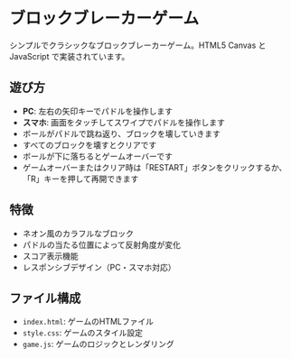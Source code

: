 # ブロックブレーカーゲーム

シンプルでクラシックなブロックブレーカーゲーム。HTML5 Canvas と JavaScript で実装されています。

## 遊び方

- **PC**: 左右の矢印キーでパドルを操作します
- **スマホ**: 画面をタッチしてスワイプでパドルを操作します
- ボールがパドルで跳ね返り、ブロックを壊していきます
- すべてのブロックを壊すとクリアです
- ボールが下に落ちるとゲームオーバーです
- ゲームオーバーまたはクリア時は「RESTART」ボタンをクリックするか、「R」キーを押して再開できます

## 特徴

- ネオン風のカラフルなブロック
- パドルの当たる位置によって反射角度が変化
- スコア表示機能
- レスポンシブデザイン（PC・スマホ対応）

## ファイル構成

- `index.html`: ゲームのHTMLファイル
- `style.css`: ゲームのスタイル設定
- `game.js`: ゲームのロジックとレンダリング
